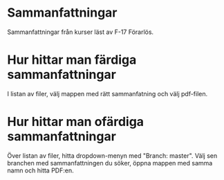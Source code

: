 # Sammanfattningar
Sammanfattningar från kurser läst av F-17 Förarlös.

# Hur hittar man färdiga sammanfattningar
I listan av filer, välj mappen med rätt sammanfatning och välj pdf-filen.

# Hur hittar man ofärdiga sammanfattningar
Över listan av filer, hitta dropdown-menyn med "Branch: master". Välj sen branchen med sammanfattningen du söker, öppna mappen med samma namn och hitta PDF:en.
